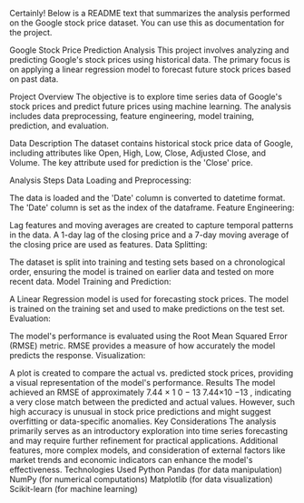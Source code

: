 
Certainly! Below is a README text that summarizes the analysis performed on the Google stock price dataset. You can use this as documentation for the project.

Google Stock Price Prediction Analysis
This project involves analyzing and predicting Google's stock prices using historical data. The primary focus is on applying a linear regression model to forecast future stock prices based on past data.

Project Overview
The objective is to explore time series data of Google's stock prices and predict future prices using machine learning. The analysis includes data preprocessing, feature engineering, model training, prediction, and evaluation.

Data Description
The dataset contains historical stock price data of Google, including attributes like Open, High, Low, Close, Adjusted Close, and Volume. The key attribute used for prediction is the 'Close' price.

Analysis Steps
Data Loading and Preprocessing:

The data is loaded and the 'Date' column is converted to datetime format.
The 'Date' column is set as the index of the dataframe.
Feature Engineering:

Lag features and moving averages are created to capture temporal patterns in the data.
A 1-day lag of the closing price and a 7-day moving average of the closing price are used as features.
Data Splitting:

The dataset is split into training and testing sets based on a chronological order, ensuring the model is trained on earlier data and tested on more recent data.
Model Training and Prediction:

A Linear Regression model is used for forecasting stock prices.
The model is trained on the training set and used to make predictions on the test set.
Evaluation:

The model's performance is evaluated using the Root Mean Squared Error (RMSE) metric.
RMSE provides a measure of how accurately the model predicts the response.
Visualization:

A plot is created to compare the actual vs. predicted stock prices, providing a visual representation of the model's performance.
Results
The model achieved an RMSE of approximately 
7.44
×
1
0
−
13
7.44×10 
−13
 , indicating a very close match between the predicted and actual values.
However, such high accuracy is unusual in stock price predictions and might suggest overfitting or data-specific anomalies.
Key Considerations
The analysis primarily serves as an introductory exploration into time series forecasting and may require further refinement for practical applications.
Additional features, more complex models, and consideration of external factors like market trends and economic indicators can enhance the model's effectiveness.
Technologies Used
Python
Pandas (for data manipulation)
NumPy (for numerical computations)
Matplotlib (for data visualization)
Scikit-learn (for machine learning)
